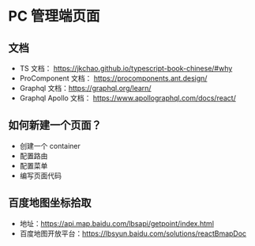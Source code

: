 # PC 管理端页面

## 文档
- TS 文档： https://jkchao.github.io/typescript-book-chinese/#why
- ProComponent 文档： https://procomponents.ant.design/
- Graphql 文档：https://graphql.org/learn/
- Graphql Apollo 文档： https://www.apollographql.com/docs/react/

## 如何新建一个页面？
- 创建一个 container
- 配置路由
- 配置菜单
- 编写页面代码

## 百度地图坐标拾取
- 地址：https://api.map.baidu.com/lbsapi/getpoint/index.html
- 百度地图开放平台：https://lbsyun.baidu.com/solutions/reactBmapDoc
